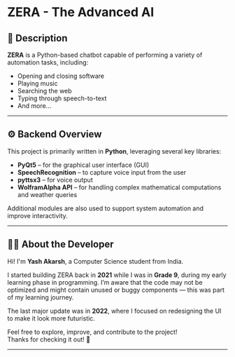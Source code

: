 # ZERA - The Advanced AI

## 🧠 Description

**ZERA** is a Python-based chatbot capable of performing a variety of automation tasks, including:

- Opening and closing software
- Playing music
- Searching the web
- Typing through speech-to-text
- And more...

---

## ⚙️ Backend Overview

This project is primarily written in **Python**, leveraging several key libraries:

- **PyQt5** – for the graphical user interface (GUI)
- **SpeechRecognition** – to capture voice input from the user
- **pyttsx3** – for voice output
- **WolframAlpha API** – for handling complex mathematical computations and weather queries

Additional modules are also used to support system automation and improve interactivity.

---

## 👨‍💻 About the Developer

Hi! I'm **Yash Akarsh**, a Computer Science student from India.

I started building ZERA back in **2021** while I was in **Grade 9**, during my early learning phase in programming. I’m aware that the code may not be optimized and might contain unused or buggy components — this was part of my learning journey.

The last major update was in **2022**, where I focused on redesigning the UI to make it look more futuristic.

Feel free to explore, improve, and contribute to the project!  
Thanks for checking it out! 🚀

---
